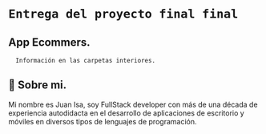# `Entrega del proyecto final final` 
## App Ecommers.
```
  Información en las carpetas interiores.
```
## 🚀 Sobre mi.
Mi nombre es Juan Isa, soy FullStack developer con más de una década de experiencia 
autodidacta en el desarrollo de aplicaciones de escritorio y móviles en diversos tipos de lenguajes de programación.

